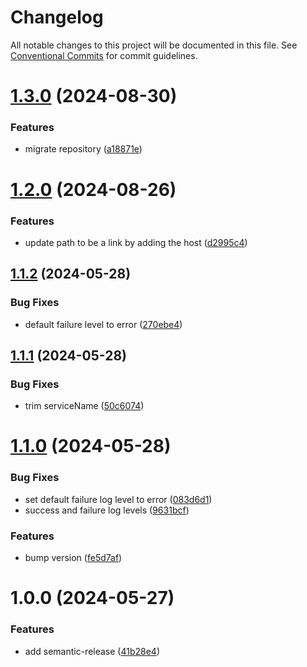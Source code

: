 # Changelog

All notable changes to this project will be documented in this file. See
[Conventional Commits](https://conventionalcommits.org) for commit guidelines.

# [1.3.0](https://github.com/team-carepay/n8n-nodes-datadog/compare/v1.2.0...v1.3.0) (2024-08-30)


### Features

* migrate repository ([a18871e](https://github.com/team-carepay/n8n-nodes-datadog/commit/a18871ee2186e857d3434aa09002f40444bd0b27))

# [1.2.0](https://github.com/team-carepay/n8n-nodes-datadog/compare/v1.1.2...v1.2.0) (2024-08-26)


### Features

* update path to be a link by adding the host ([d2995c4](https://github.com/team-carepay/n8n-nodes-datadog/commit/d2995c4fa8fbe7f1cc6b750e65dc830b294ca1a5))

## [1.1.2](https://github.com/team-carepay/n8n-nodes-datadog/compare/v1.1.1...v1.1.2) (2024-05-28)


### Bug Fixes

* default failure level to error ([270ebe4](https://github.com/team-carepay/n8n-nodes-datadog/commit/270ebe42f5534d4db0ef43f2c8fe9c25c1911c9e))

## [1.1.1](https://github.com/team-carepay/n8n-nodes-datadog/compare/v1.1.0...v1.1.1) (2024-05-28)


### Bug Fixes

* trim serviceName ([50c6074](https://github.com/team-carepay/n8n-nodes-datadog/commit/50c60742c6e72ef5d60f35507e4c2747676c5d4f))

# [1.1.0](https://github.com/team-carepay/n8n-nodes-datadog/compare/v1.0.0...v1.1.0) (2024-05-28)


### Bug Fixes

* set default failure log level to error ([083d6d1](https://github.com/team-carepay/n8n-nodes-datadog/commit/083d6d11e11c396c069f7381d9383a5524441765))
* success and failure log levels ([9631bcf](https://github.com/team-carepay/n8n-nodes-datadog/commit/9631bcf0dd24944cf0278fb859ee48106db238c1))


### Features

* bump version ([fe5d7af](https://github.com/team-carepay/n8n-nodes-datadog/commit/fe5d7afa4f932cc9820139f4e0bea7affc404c98))

# 1.0.0 (2024-05-27)


### Features

* add semantic-release ([41b28e4](https://github.com/team-carepay/n8n-nodes-datadog/commit/41b28e4a1a6f50d9456a293c50b6982ec4d136d8))
